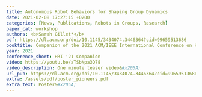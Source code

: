 ```yaml
---
title: Autonomous Robot Behaviors for Shaping Group Dynamics
date: 2021-02-08 17:27:15 +0200
categories: [News, Publications, Robots in Groups, Research]
paper_cat: workshop
authors: <b>Sarah Gillet*</b>
pdf: https://dl.acm.org/doi/10.1145/3434074.3446364?cid=99659513686
booktitle: Companion of the 2021 ACM/IEEE International Conference on Human-Robot Interaction, 2021, New York, NY, USA
year: 2021
conference_short: HRI '21 Companion
video: https://youtu.be/aTSbNpa3Q78
video_description: One minute teaser video&#x205A;
url_pub: https://dl.acm.org/doi/10.1145/3434074.3446364?cid=99659513686
extra: /assets/pdf/poster_pioneers.pdf
extra_text: Poster&#x205A;
---
```


